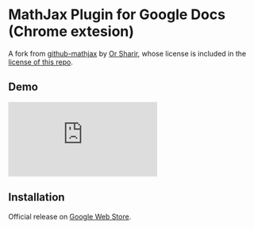MathJax Plugin for Google Docs (Chrome extesion)
================================================

A fork from [github-mathjax](https://github.com/orsharir/github-mathjax) by [Or Sharir](https://github.com/orsharir), whose license is included in the [license of this repo](https://github.com/Yuan-Ru-Lin/google-docs-mathjax/blob/master/LICENSE.md).

## Demo

![demo](https://github.com/Yuan-Ru-Lin/google-docs-mathjax/blob/master/screenshot.md)


## Installation

Official release on [Google Web Store](???).
